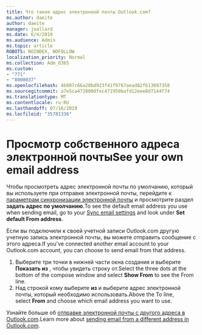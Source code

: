 ```yaml
---
title: Что такое адрес электронной почты Outlook.com?
ms.author: daeite
author: daeite
manager: joallard
ms.date: 6/4/2019
ms.audience: Admin
ms.topic: article
ROBOTS: NOINDEX, NOFOLLOW
localization_priority: Normal
ms.collection: Adm_O365
ms.custom:
- "771"
- "8000037"
ms.openlocfilehash: 4b007c66a20bd923f41f9767aead82f613097358
ms.sourcegitcommit: a7e5ca472000dfec471950bafd12eee8d7144f74
ms.translationtype: MT
ms.contentlocale: ru-RU
ms.lasthandoff: 07/16/2019
ms.locfileid: "35701336"
---
```

# <a name="see-your-own-email-address"></a><span data-ttu-id="e9248-102">Просмотр собственного адреса электронной почты</span><span class="sxs-lookup"><span data-stu-id="e9248-102">See your own email address</span></span>

<span data-ttu-id="e9248-103">Чтобы просмотреть адрес электронной почты по умолчанию, который вы используете при отправке электронной почты, перейдите к [параметрам синхронизации электронной почты](https://outlook.live.com/mail/options/mail/accounts) и просмотрите раздел **задать адрес по умолчанию**.</span><span class="sxs-lookup"><span data-stu-id="e9248-103">To see the default email address you use when sending email, go to your [Sync email settings](https://outlook.live.com/mail/options/mail/accounts) and look under **Set default From address**.</span></span>

<span data-ttu-id="e9248-104">Если вы подключили к своей учетной записи Outlook.com другую учетную запись электронной почты, вы можете отправить сообщение с этого адреса.</span><span class="sxs-lookup"><span data-stu-id="e9248-104">If you've connected another email account to your Outlook.com account, you can choose to send email from that address.</span></span>

1. <span data-ttu-id="e9248-105">Выберите три точки в нижней части окна создания и выберите **Показать из** , чтобы увидеть строку от.</span><span class="sxs-lookup"><span data-stu-id="e9248-105">Select the three dots at the bottom of the compose window and select **Show From** to see the From line.</span></span>
2. <span data-ttu-id="e9248-106">Над строкой кому выберите **из** и выберите адрес электронной почты, который необходимо использовать.</span><span class="sxs-lookup"><span data-stu-id="e9248-106">Above the To line, select **From** and choose which email address you want to use.</span></span>

<span data-ttu-id="e9248-107">Узнайте больше об [отправке электронной почты с другого адреса в Outlook.com](https://support.office.com/article/ccba89cb-141c-4a36-8c56-6d16a8556d2e?wt.mc_id=Office_Outlook_com_Alchemy).</span><span class="sxs-lookup"><span data-stu-id="e9248-107">Learn more about [sending email from a different address in Outlook.com](https://support.office.com/article/ccba89cb-141c-4a36-8c56-6d16a8556d2e?wt.mc_id=Office_Outlook_com_Alchemy).</span></span>